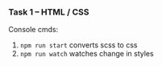 ### Task 1 – HTML / CSS

Console cmds:
1. ```npm run start``` converts scss to css
1. ```npm run watch``` watches change in styles
